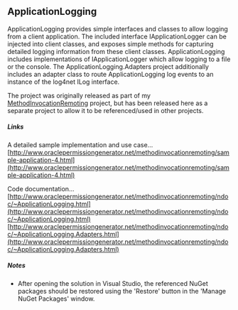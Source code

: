 ApplicationLogging
---
ApplicationLogging provides simple interfaces and classes to allow logging from a client application.  The included interface IApplicationLogger can be injected into client classes, and exposes simple methods for capturing detailed logging information from these client classes.  ApplicationLogging includes implementations of IApplicationLogger which allow logging to a file or the console.  The ApplicationLogging.Adapters project additionally includes an adapter class to route ApplicationLogging log events to an instance of the log4net ILog interface.

The project was originally released as part of my [MethodInvocationRemoting](https://github.com/alastairwyse/MethodInvocationRemoting) project, but has been released here as a separate project to allow it to be referenced/used in other projects.

##### Links

A detailed sample implementation and use case...<br>
[http://www.oraclepermissiongenerator.net/methodinvocationremoting/sample-application-4.html](http://www.oraclepermissiongenerator.net/methodinvocationremoting/sample-application-4.html)

Code documentation...<br>
[http://www.oraclepermissiongenerator.net/methodinvocationremoting/ndoc/~ApplicationLogging.html](http://www.oraclepermissiongenerator.net/methodinvocationremoting/ndoc/~ApplicationLogging.html)
[http://www.oraclepermissiongenerator.net/methodinvocationremoting/ndoc/~ApplicationLogging.Adapters.html](http://www.oraclepermissiongenerator.net/methodinvocationremoting/ndoc/~ApplicationLogging.Adapters.html)

##### Notes
- After opening the solution in Visual Studio, the referenced NuGet packages should be restored using the 'Restore' button in the 'Manage NuGet Packages' window.